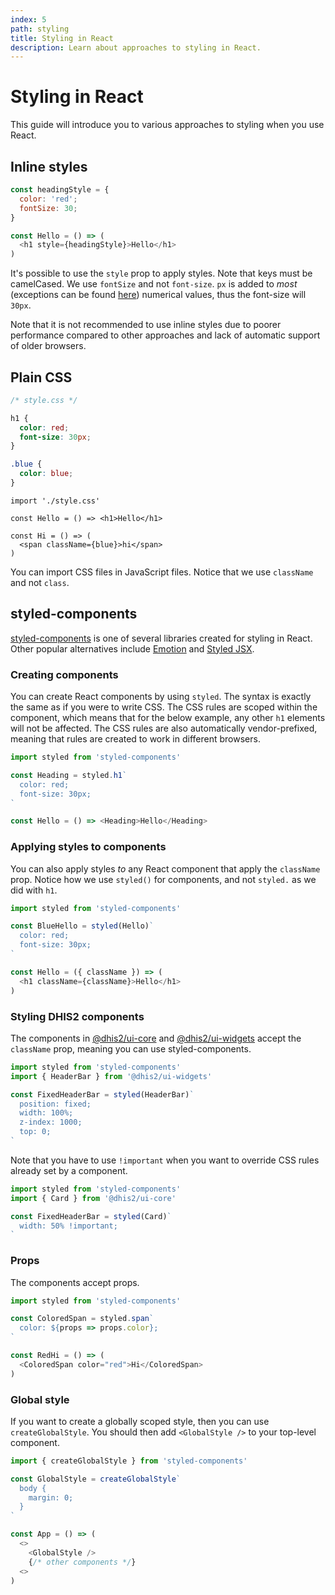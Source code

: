 ```yaml
---
index: 5
path: styling
title: Styling in React
description: Learn about approaches to styling in React.
---
```


# Styling in React

This guide will introduce you to various approaches to styling when you use React.

## Inline styles

```js
const headingStyle = {
  color: 'red';
  fontSize: 30;
}

const Hello = () => (
  <h1 style={headingStyle}>Hello</h1>
)
```

It's possible to use the `style` prop to apply styles. Note that keys must be camelCased. We use `fontSize` and not `font-size`. `px` is added to *most* (exceptions can be found [here][pixel-string]) numerical values, thus the font-size will `30px`.

Note that it is not recommended to use inline styles due to poorer performance compared to other approaches and lack of automatic support of older browsers.

## Plain CSS

```css
/* style.css */

h1 {
  color: red;
  font-size: 30px;
}

.blue {
  color: blue;
}
```

```js{1,6}
import './style.css'

const Hello = () => <h1>Hello</h1>

const Hi = () => (
  <span className={blue}>hi</span>
)
```

You can import CSS files in JavaScript files. Notice that we use `className` and not `class`.

## styled-components

[styled-components][styled-components] is one of several libraries created for styling in React. Other popular alternatives include [Emotion][emotion] and [Styled JSX][styled-jsx].

### Creating components

You can create React components by using `styled`. The syntax is exactly the same as if you were to write CSS. The CSS rules are scoped within the component, which means that for the below example, any other `h1` elements will not be affected. The CSS rules are also automatically vendor-prefixed, meaning that rules are created to work in different browsers. 

```js
import styled from 'styled-components'

const Heading = styled.h1`
  color: red;
  font-size: 30px;
`

const Hello = () => <Heading>Hello</Heading>
```

### Applying styles to components

You can also apply styles _to_ any React component that apply the `className` prop. Notice how we use `styled()` for components, and not `styled.` as we did with `h1`.

```js
import styled from 'styled-components'

const BlueHello = styled(Hello)`
  color: red;
  font-size: 30px;
`

const Hello = ({ className }) => (
  <h1 className={className}>Hello</h1>
)
```

### Styling DHIS2 components

The components in [@dhis2/ui-core][ui-core] and [@dhis2/ui-widgets][ui-widgets] accept the `className` prop, meaning you can use styled-components.

```js
import styled from 'styled-components'
import { HeaderBar } from '@dhis2/ui-widgets'

const FixedHeaderBar = styled(HeaderBar)`
  position: fixed;
  width: 100%;
  z-index: 1000;
  top: 0;
`
```

Note that you have to use `!important` when you want to override CSS rules already set by a component.

```js
import styled from 'styled-components'
import { Card } from '@dhis2/ui-core'

const FixedHeaderBar = styled(Card)`
  width: 50% !important;
`
```

### Props

The components accept props.

```js
import styled from 'styled-components'

const ColoredSpan = styled.span`
  color: ${props => props.color};
`

const RedHi = () => (
  <ColoredSpan color="red">Hi</ColoredSpan>
)
```

### Global style
If you want to create a globally scoped style, then you can use `createGlobalStyle`. You should then add `<GlobalStyle />` to your top-level component.

```js
import { createGlobalStyle } from 'styled-components'

const GlobalStyle = createGlobalStyle`
  body {
    margin: 0;
  }
`

const App = () => (
  <>
    <GlobalStyle />
    {/* other components */}
  <>
)
```


[pixel-string]: https://github.com/facebook/react/blob/4131af3e4bf52f3a003537ec95a1655147c81270/src/renderers/dom/shared/CSSProperty.js#L15-L59
[cra]: ..react#create-react-app
[styled-components]: https://www.styled-components.com/
[emotion]: https://emotion.sh/docs/introduction
[styled-jsx]: https://github.com/zeit/styled-jsx
[ui-core]: https://www.npmjs.com/package/@dhis2/ui-core
[ui-widgets]: https://www.npmjs.com/package/@dhis2/ui-widgets
